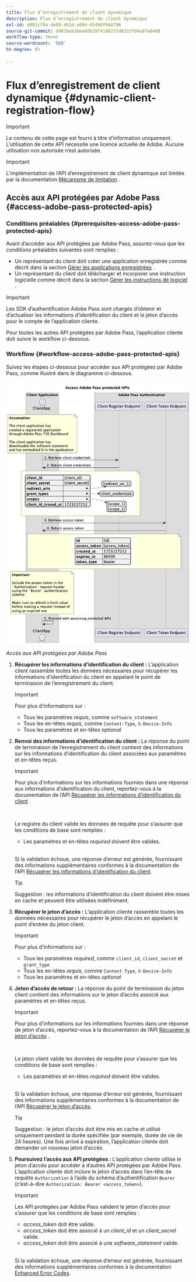 ```yaml
---
title: Flux d’enregistrement de client dynamique
description: Flux d’enregistrement de client dynamique
exl-id: d881cf0a-de09-4b1d-a094-d5490f944796
source-git-commit: d982beb16ea0db29f41d0257d8332fd4a07a84d8
workflow-type: tm+mt
source-wordcount: '568'
ht-degree: 0%

---
```


# Flux d’enregistrement de client dynamique {#dynamic-client-registration-flow}

>[!IMPORTANT]
>
> Le contenu de cette page est fourni à titre d’information uniquement. L’utilisation de cette API nécessite une licence actuelle de Adobe. Aucune utilisation non autorisée n’est autorisée.

>[!IMPORTANT]
>
> L’implémentation de l’API d’enregistrement de client dynamique est limitée par la documentation [Mécanisme de limitation](/help/authentication/integration-guide-programmers/throttling-mechanism.md) .

## Accès aux API protégées par Adobe Pass {#access-adobe-pass-protected-apis}

### Conditions préalables {#prerequisites-access-adobe-pass-protected-apis}

Avant d’accéder aux API protégées par Adobe Pass, assurez-vous que les conditions préalables suivantes sont remplies :

* Un représentant du client doit créer une application enregistrée comme décrit dans la section [Gérer les applications enregistrées](../dynamic-client-registration-overview.md#manage-registered-applications) .
* Un représentant du client doit télécharger et incorporer une instruction logicielle comme décrit dans la section [Gérer les instructions de logiciel](../dynamic-client-registration-overview.md#manage-software-statements) .

>[!IMPORTANT]
>
> Les SDK d’authentification Adobe Pass sont chargés d’obtenir et d’actualiser les informations d’identification du client et le jeton d’accès pour le compte de l’application cliente.
> 
> Pour toutes les autres API protégées par Adobe Pass, l’application cliente doit suivre le workflow ci-dessous.

### Workflow {#workflow-access-adobe-pass-protected-apis}

Suivez les étapes ci-dessous pour accéder aux API protégées par Adobe Pass, comme illustré dans le diagramme ci-dessous.

![Accès aux API protégées par Adobe Pass](../../../../assets/dcr-api/dcr-api-access-adobe-pass-protected-apis.png)

*Accès aux API protégées par Adobe Pass*

1. **Récupérer les informations d’identification du client :** L’application client rassemble toutes les données nécessaires pour récupérer les informations d’identification du client en appelant le point de terminaison de l’enregistrement du client.

   >[!IMPORTANT]
   >
   > Pour plus d’informations sur :[](../apis/dynamic-client-registration-apis-retrieve-client-credentials.md#request)
   >
   > * Tous les paramètres _requis_, comme `software_statement`
   > * Tous les en-têtes _requis_, comme `Content-Type`, `X-Device-Info`
   > * Tous les paramètres et en-têtes _optional_

1. **Renvoi des informations d’identification du client :** La réponse du point de terminaison de l’enregistrement du client contient des informations sur les informations d’identification du client associées aux paramètres et en-têtes reçus.

   >[!IMPORTANT]
   >
   > Pour plus d’informations sur les informations fournies dans une réponse aux informations d’identification du client, reportez-vous à la documentation de l’API [Récupérer les informations d’identification du client](../apis/dynamic-client-registration-apis-retrieve-client-credentials.md#success) .
   >
   > <br/>
   >
   > Le registre du client valide les données de requête pour s’assurer que les conditions de base sont remplies :
   >
   > * Les paramètres et en-têtes _required_ doivent être valides.
   >
   > <br/>
   >
   > Si la validation échoue, une réponse d’erreur est générée, fournissant des informations supplémentaires conformes à la documentation de l’API [Récupérer les informations d’identification du client](../apis/dynamic-client-registration-apis-retrieve-client-credentials.md#error).

   >[!TIP]
   >
   > Suggestion : les informations d’identification du client doivent être mises en cache et peuvent être utilisées indéfiniment.

1. **Récupérer le jeton d’accès :** L’application cliente rassemble toutes les données nécessaires pour récupérer le jeton d’accès en appelant le point d’entrée du jeton client.

   >[!IMPORTANT]
   >
   > Pour plus d’informations sur :[](../apis/dynamic-client-registration-apis-retrieve-access-token.md#request)
   >
   > * Tous les paramètres _required_, comme `client_id`, `client_secret` et `grant_type`
   > * Tous les en-têtes _requis_, comme `Content-Type`, `X-Device-Info`
   > * Tous les paramètres et en-têtes _optional_

1. **Jeton d’accès de retour :** La réponse du point de terminaison du jeton client contient des informations sur le jeton d’accès associé aux paramètres et en-têtes reçus.

   >[!IMPORTANT]
   >
   > Pour plus d’informations sur les informations fournies dans une réponse de jeton d’accès, reportez-vous à la documentation de l’API [ Récupérer le jeton d’accès](../apis/dynamic-client-registration-apis-retrieve-access-token.md#success) .
   >
   > <br/>
   >
   > Le jeton client valide les données de requête pour s’assurer que les conditions de base sont remplies :
   >
   > * Les paramètres et en-têtes _required_ doivent être valides.
   >
   > <br/>
   >
   > Si la validation échoue, une réponse d’erreur est générée, fournissant des informations supplémentaires conformes à la documentation de l’API [Récupérer le jeton d’accès](../apis/dynamic-client-registration-apis-retrieve-access-token.md#error).

   >[!TIP]
   >
   > Suggestion : le jeton d’accès doit être mis en cache et utilisé uniquement pendant la durée spécifiée (par exemple, durée de vie de 24 heures). Une fois arrivé à expiration, l’application cliente doit demander un nouveau jeton d’accès.

1. **Poursuivez l’accès aux API protégées :** L’application cliente utilise le jeton d’accès pour accéder à d’autres API protégées par Adobe Pass. L’application cliente doit inclure le jeton d’accès dans l’en-tête de requête `Authorization` à l’aide du schéma d’authentification `Bearer` (c’est-à-dire `Authorization: Bearer <access_token>`).

   >[!IMPORTANT]
   >
   > Les API protégées par Adobe Pass valident le jeton d’accès pour s’assurer que les conditions de base sont remplies :
   >
   > * _access_token_ doit être valide.
   > * _access_token_ doit être associé à un _client_id_ et un _client_secret_ valide.
   > * _access_token_ doit être associé à une _software_statement_ valide.
   >
   > <br/>
   >
   > Si la validation échoue, une réponse d’erreur est générée, fournissant des informations supplémentaires conformes à la documentation [Enhanced Error Codes](../../../features-standard/error-reporting/enhanced-error-codes.md).
